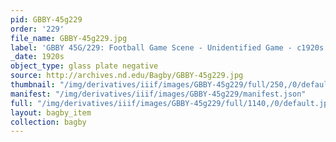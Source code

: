 ```yaml
---
pid: GBBY-45g229
order: '229'
file_name: GBBY-45g229.jpg
label: 'GBBY 45G/229: Football Game Scene - Unidentified Game - c1920s'
_date: 1920s
object_type: glass plate negative
source: http://archives.nd.edu/Bagby/GBBY-45g229.jpg
thumbnail: "/img/derivatives/iiif/images/GBBY-45g229/full/250,/0/default.jpg"
manifest: "/img/derivatives/iiif/images/GBBY-45g229/manifest.json"
full: "/img/derivatives/iiif/images/GBBY-45g229/full/1140,/0/default.jpg"
layout: bagby_item
collection: bagby
---
```

